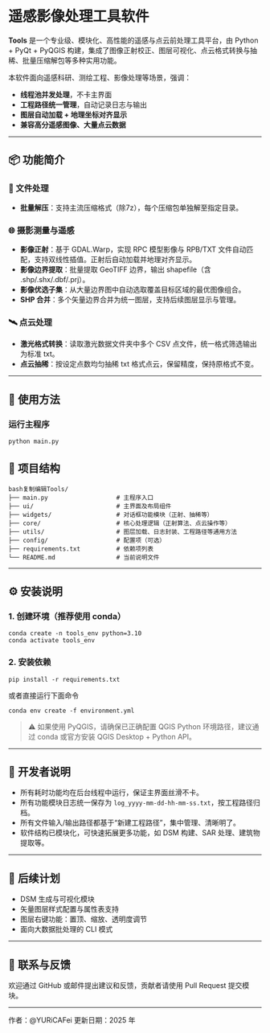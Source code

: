 # 遥感影像处理工具软件

**Tools** 是一个专业级、模块化、高性能的遥感与点云前处理工具平台，由 Python + PyQt + PyQGIS 构建，集成了图像正射校正、图层可视化、点云格式转换与抽稀、批量压缩解包等多种实用功能。

本软件面向遥感科研、测绘工程、影像处理等场景，强调：

- **线程池并发处理**，不卡主界面
- **工程路径统一管理**，自动记录日志与输出
- **图层自动加载 + 地理坐标对齐显示**
- **兼容高分遥感图像、大量点云数据**

---

## 📦 功能简介

### 📁 文件处理

- **批量解压**：支持主流压缩格式（除7z），每个压缩包单独解至指定目录。

### 🌐 摄影测量与遥感

- **影像正射**：基于 GDAL.Warp，实现 RPC 模型影像与 RPB/TXT 文件自动匹配，支持双线性插值。正射后自动加载并地理对齐显示。
- **影像边界提取**：批量提取 GeoTIFF 边界，输出 shapefile（含 .shp/.shx/.dbf/.prj）。
- **影像优选子集**：从大量边界图中自动选取覆盖目标区域的最优图像组合。
- **SHP 合并**：多个矢量边界合并为统一图层，支持后续图层显示与管理。

### 🛰️ 点云处理

- **激光格式转换**：读取激光数据文件夹中多个 CSV 点文件，统一格式筛选输出为标准 txt。
- **点云抽稀**：按设定点数均匀抽稀 txt 格式点云，保留精度，保持原格式不变。

---

## 🚀 使用方法

### 运行主程序

```bash
python main.py
```

## 🧰 项目结构

```
bash复制编辑Tools/
├── main.py                   # 主程序入口
├── ui/                       # 主界面及布局组件
├── widgets/                  # 对话框功能模块（正射、抽稀等）
├── core/                     # 核心处理逻辑（正射算法、点云操作等）
├── utils/                    # 图层加载、日志封装、工程路径等通用方法
├── config/                   # 配置项（可选）
├── requirements.txt          # 依赖项列表
└── README.md                 # 当前说明文件
```

------

## ⚙️ 安装说明

### 1. 创建环境（推荐使用 conda）

```shell
conda create -n tools_env python=3.10
conda activate tools_env
```

### 2. 安装依赖

```shell
pip install -r requirements.txt
```

或者直接运行下面命令
```shell
conda env create -f environment.yml
```

> ⚠ 如果使用 PyQGIS，请确保已正确配置 QGIS Python 环境路径，建议通过 conda 或官方安装 QGIS Desktop + Python API。

------

## 📝 开发者说明

- 所有耗时功能均在后台线程中运行，保证主界面丝滑不卡。
- 所有功能模块日志统一保存为 `log_yyyy-mm-dd-hh-mm-ss.txt`，按工程路径归档。
- 所有文件输入/输出路径都基于“新建工程路径”，集中管理、清晰明了。
- 软件结构已模块化，可快速拓展更多功能，如 DSM 构建、SAR 处理、建筑物提取等。

------

## 🔭 后续计划

-  DSM 生成与可视化模块
-  矢量图层样式配置与属性表支持
-  图层右键功能：置顶、缩放、透明度调节
-  面向大数据批处理的 CLI 模式

------

## 📮 联系与反馈

欢迎通过 GitHub 或邮件提出建议和反馈，贡献者请使用 Pull Request 提交模块。

------

作者：@YURiCAFei
 更新日期：2025 年
